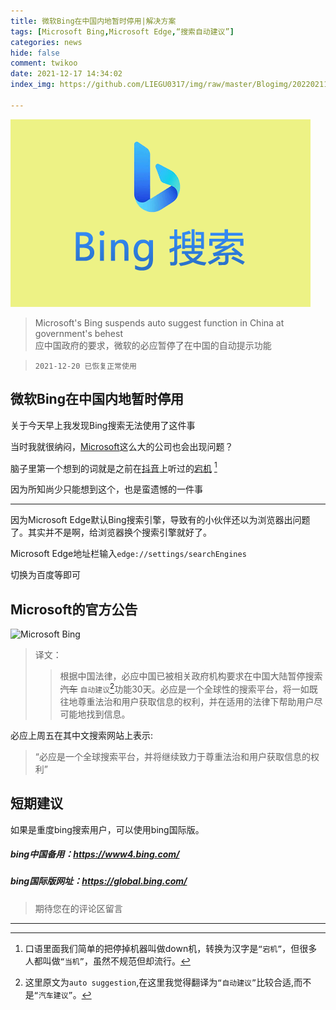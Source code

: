 ```yaml
---
title: 微软Bing在中国内地暂时停用|解决方案
tags: [Microsoft Bing,Microsoft Edge,“搜索自动建议”]
categories: news
hide: false
comment: twikoo
date: 2021-12-17 14:34:02
index_img: https://github.com/LIEGU0317/img/raw/master/Blogimg/202202111931968.png

---
```

![](https://github.com/LIEGU0317/img/raw/master/Blogimg/202202111931968.png)

>Microsoft's Bing suspends auto suggest function in China at government's behest  
>应中国政府的要求，微软的必应暂停了在中国的自动提示功能  



> `2021-12-20 已恢复正常使用`

## 微软Bing在中国内地暂时停用
关于今天早上我发现Bing搜索无法使用了这件事  

当时我就很纳闷，[Microsoft](https://www.bing.com/)这么大的公司也会出现问题？

脑子里第一个想到的词就是之前在[抖音](https://www.douyin.com/)上听过的[宕机](https://baike.baidu.com/item/%E5%AE%95%E6%9C%BA) [^1]  

因为所知尚少只能想到这个，也是蛮遗憾的一件事

---

因为Microsoft Edge默认Bing搜索引擎，导致有的小伙伴还以为浏览器出问题了。其实并不是啊，给浏览器换个搜索引擎就好了。

Microsoft Edge地址栏输入`edge://settings/searchEngines`

切换为百度等即可


## Microsoft的官方公告


![Microsoft Bing](https://www.jkmeng.cn/wp-content/uploads/2021/12/bing%E6%90%9C%E7%B4%A2%E4%B8%AD%E5%9B%BD%E5%85%B3%E9%97%AD30%E5%A4%A9%E9%80%9A%E7%9F%A5.png)

>译文：  
>
>>根据中国法律，必应中国已被相关政府机构要求在中国大陆暂停搜索 ~~汽车~~ `自动建议`[^2]功能30天。必应是一个全球性的搜索平台，将一如既往地尊重法治和用户获取信息的权利，并在适用的法律下帮助用户尽可能地找到信息。

必应上周五在其中文搜索网站上表示:

>“必应是一个全球搜索平台，并将继续致力于尊重法治和用户获取信息的权利”


## 短期建议
如果是重度bing搜索用户，可以使用bing国际版。

##### bing中国备用：https://www4.bing.com/
##### bing国际版​网址：https://global.bing.com/


>期待您在的评论区留言


---

[^1]:口语里面我们简单的把停掉机器叫做down机，转换为汉字是`“宕机”`，但很多人都叫做`“当机”`，虽然不规范但却流行。  

[^2]: 这里原文为`auto suggestion`,在这里我觉得翻译为`“自动建议”`比较合适,而不是`“汽车建议”`。